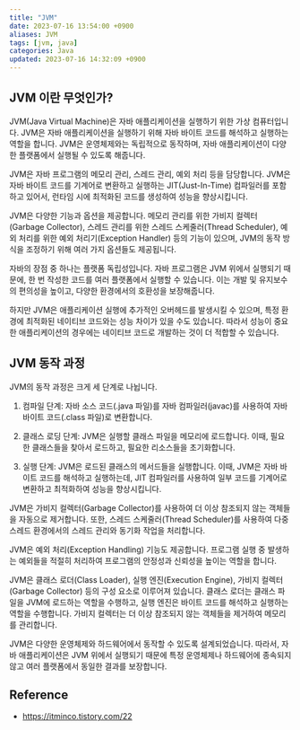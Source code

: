 ```yaml
---
title: "JVM"
date: 2023-07-16 13:54:00 +0900
aliases: JVM
tags: [jvm, java]
categories: Java
updated: 2023-07-16 14:32:09 +0900
---
```


## JVM 이란 무엇인가?

JVM(Java Virtual Machine)은 자바 애플리케이션을 실행하기 위한 가상 컴퓨터입니다. JVM은 자바 애플리케이션을 실행하기 위해 자바 바이트 코드를 해석하고 실행하는 역할을 합니다. JVM은 운영체제와는 독립적으로 동작하며, 자바 애플리케이션이 다양한 플랫폼에서 실행될 수 있도록 해줍니다.

JVM은 자바 프로그램의 메모리 관리, 스레드 관리, 예외 처리 등을 담당합니다. JVM은 자바 바이트 코드를 기계어로 변환하고 실행하는 JIT(Just-In-Time) 컴파일러를 포함하고 있어서, 런타임 시에 최적화된 코드를 생성하여 성능을 향상시킵니다.

JVM은 다양한 기능과 옵션을 제공합니다. 메모리 관리를 위한 가비지 컬렉터(Garbage Collector), 스레드 관리를 위한 스레드 스케줄러(Thread Scheduler), 예외 처리를 위한 예외 처리기(Exception Handler) 등의 기능이 있으며, JVM의 동작 방식을 조정하기 위해 여러 가지 옵션들도 제공됩니다.

자바의 장점 중 하나는 플랫폼 독립성입니다. 자바 프로그램은 JVM 위에서 실행되기 때문에, 한 번 작성한 코드를 여러 플랫폼에서 실행할 수 있습니다. 이는 개발 및 유지보수의 편의성을 높이고, 다양한 환경에서의 호환성을 보장해줍니다.

하지만 JVM은 애플리케이션 실행에 추가적인 오버헤드를 발생시킬 수 있으며, 특정 환경에 최적화된 네이티브 코드와는 성능 차이가 있을 수도 있습니다. 따라서 성능이 중요한 애플리케이션의 경우에는 네이티브 코드로 개발하는 것이 더 적합할 수 있습니다.

## JVM 동작 과정

JVM의 동작 과정은 크게 세 단계로 나뉩니다.

1. 컴파일 단계: 자바 소스 코드(.java 파일)를 자바 컴파일러(javac)를 사용하여 자바 바이트 코드(.class 파일)로 변환합니다.

2. 클래스 로딩 단계: JVM은 실행할 클래스 파일을 메모리에 로드합니다. 이때, 필요한 클래스들을 찾아서 로드하고, 필요한 리소스들을 초기화합니다.

3. 실행 단계: JVM은 로드된 클래스의 메서드들을 실행합니다. 이때, JVM은 자바 바이트 코드를 해석하고 실행하는데, JIT 컴파일러를 사용하여 일부 코드를 기계어로 변환하고 최적화하여 성능을 향상시킵니다.

JVM은 가비지 컬렉터(Garbage Collector)를 사용하여 더 이상 참조되지 않는 객체들을 자동으로 제거합니다. 또한, 스레드 스케줄러(Thread Scheduler)를 사용하여 다중 스레드 환경에서의 스레드 관리와 동기화 작업을 처리합니다.

JVM은 예외 처리(Exception Handling) 기능도 제공합니다. 프로그램 실행 중 발생하는 예외들을 적절히 처리하여 프로그램의 안정성과 신뢰성을 높이는 역할을 합니다.

JVM은 클래스 로더(Class Loader), 실행 엔진(Execution Engine), 가비지 컬렉터(Garbage Collector) 등의 구성 요소로 이루어져 있습니다. 클래스 로더는 클래스 파일을 JVM에 로드하는 역할을 수행하고, 실행 엔진은 바이트 코드를 해석하고 실행하는 역할을 수행합니다. 가비지 컬렉터는 더 이상 참조되지 않는 객체들을 제거하여 메모리를 관리합니다.

JVM은 다양한 운영체제와 하드웨어에서 동작할 수 있도록 설계되었습니다. 따라서, 자바 애플리케이션은 JVM 위에서 실행되기 때문에 특정 운영체제나 하드웨어에 종속되지 않고 여러 플랫폼에서 동일한 결과를 보장합니다.

## Reference

- https://itminco.tistory.com/22
